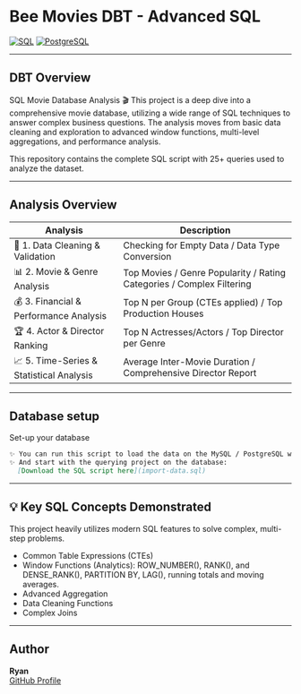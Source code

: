# Bee Movies DBT - Advanced SQL

[![SQL](https://img.shields.io/badge/Built%20With-SQL-blue)](https://en.wikipedia.org/wiki/SQL) 
[![PostgreSQL](https://img.shields.io/badge/PostgreSQL-336791?logo=postgresql&logoColor=white)](https://www.postgresql.org/)

---

## DBT Overview

SQL Movie Database Analysis 🎬
This project is a deep dive into a comprehensive movie database, utilizing a wide range of SQL techniques to answer complex business questions. The analysis moves from basic data cleaning and exploration to advanced window functions, multi-level aggregations, and performance analysis.

This repository contains the complete SQL script with 25+ queries used to analyze the dataset.

---

## Analysis Overview

| Analysis                        | Description                                      |
| ------------------------------- | ------------------------------------------------ |
|🧹 1. Data Cleaning & Validation| Checking for Empty Data / Data Type Conversion   |
|📊 2. Movie & Genre Analysis    | Top Movies / Genre Popularity / Rating Categories / Complex Filtering  |
|💰 3. Financial & Performance Analysis| Top N per Group (CTEs applied) / Top Production Houses     |
|🏆 4. Actor & Director Ranking | Top N Actresses/Actors / Top Director per Genre  |
|📈 5. Time-Series & Statistical Analysis | Average Inter-Movie Duration / Comprehensive Director Report  |

---

## Database setup

Set-up your database

```Markdown
✨ You can run this script to load the data on the MySQL / PostgreSQL workbench
✨ And start with the querying project on the database:
  [Download the SQL script here](import-data.sql)
```

---

## 💡 Key SQL Concepts Demonstrated
This project heavily utilizes modern SQL features to solve complex, multi-step problems.
- Common Table Expressions (CTEs)
- Window Functions (Analytics): ROW_NUMBER(), RANK(), and DENSE_RANK(), PARTITION BY, LAG(), running totals and moving averages.
- Advanced Aggregation
- Data Cleaning Functions
- Complex Joins

---

## Author

**Ryan**  
[GitHub Profile](https://github.com/ndlryan)
